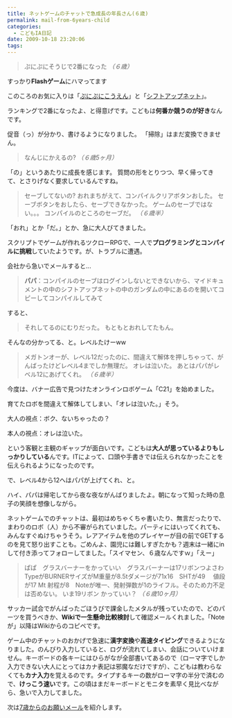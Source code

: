 ```yaml
---
title: ネットゲームのチャットで急成長の年長さん(６歳)
permalink: mail-from-6years-child
categories:
  - こどもIA日記
date: 2009-10-18 23:20:06
tags:
---
```


> ぷにぷにそうじで2番になった
_（６歳）_

すっかり**Flashゲーム**にハマってます
<!-- more -->

このころのお気に入りは「[ぷにぷにこうえん](http://netkun.com/puni/kouen/)」と「[シフトアップネット](http://www.shiftup.net/)」。

ランキングで2番になったよ、と得意げです。こどもは**何番か競うのが好き**なんです。

促音（っ）が分かり、書けるようになりました。
「掃除」はまだ変換できません。

> なんじにかえるの?
_（６歳5ヶ月）_

「の」というあたりに成長を感じます。
質問の形をとりつつ、早く帰ってきて、とさりげなく要求しているんですね。

> セーブしてないの?
> おれまちがえて、コンパイルクリアボタンおした。
> セーブボタンをおしたら、セーブできなかった。
> ゲームのセーブではない。。。
> コンパイルのところのセーブだ。
_（６歳半）_

「おれ」とか「だ。」とか、急に大人びてきました。

スクリプトでゲームが作れるツクローRPGで、一人で**プログラミングとコンパイルに挑戦**していたようです。が、トラブルに遭遇。

会社から急いでメールすると...

> **パパ**：コンパイルのセーブはログインしないとできないから、マイドキュメントの中のシフトアップネットの中のガンダムの中にあるのを開いてコピーしてコンパイルしてみて

すると、

> それしてるのにむりだった。
> もともとおれしてたもん。

そんなの分かってる、と。レベルたけーww

> メガトンオーが、レベル12だったのに、間違えて解体を押しちゃって、がんばったけどレベル4までしか無理だ。
> オレは泣いた。
> あとはパパがレベル12にあげてくれ。
_（６歳半）_

今度は、バナー広告で見つけたオンラインロボゲーム「C21」を始めました。

育てたロボを間違えて解体してしまい、「オレは泣いた。」そう。

大人の視点：ボク、ないちゃったの？

本人の視点：オレは泣いた。

という客観と主観のギャップが面白いです。こどもは**大人が思っているよりもしっかりしている**んです。ITによって、口頭や手書きでは伝えられなかったことを伝えられるようになったのです。

で、レベル4から12へはパパが上げてくれ、と。

ハイ、パパは帰宅してから夜な夜ながんばりましたよ。朝になって知った時の息子の笑顔を想像しながら。

ネットゲームでのチャットは、最初はめちゃくちゃ書いたり、無言だったりで、まわりのロボ（人）から不審がられていました。パーティにはいってくれても、みんなすぐぬけちゃうそう。レアアイテムを他のプレイヤーが目の前でGETするのを見て怒り出すことも。ごめんよ、園児には難しすぎたかも？週末は一緒にinして付き添ってフォローしてました。「スイマセン、６歳なんですｗ」「えー」

> ぱぱ　グラスバーナーをかっていい　グラスバーナーは17リボンつよさわ　TypeがBURNERサイズがM重量が8.5tダメージが71x16　SHTが49 　値段が17 Mt
> 射程が8　Noteが唯一、発射弾数が1のライフル。そのため力不足は否めない。
> いま19リボン
> かっていい？
_（６歳10ヶ月）_

サッカー試合でがんばったごほうびで課金したメタルが残っていたので、どのパーツを買うべきか、**Wikiで一生懸命比較検討**して確認メールくれました。「Noteが」以降はWikiからのコピペです。

ゲーム中のチャットのおかげで急速に**漢字変換**や**高速タイピング**できるようになりました。のんびり入力していると、ログが流れてしまい、会話についていけません。キーボードの各キーにはひらがなが全部書いてあるので（ローマ字でしか入力できない大人にとってはカナ表記は邪魔なだけですが）、こどもは教わらなくても**カナ入力**を覚えるのです。タイプするキーの数がローマ字の半分で済むので、**けっこう速い**です。この頃はまだキーボードとモニタを素早く見比べながら、急いで入力してました。

次は[7歳からのお願いメール](/news/mail-from-7years-child/)を紹介します。